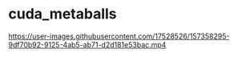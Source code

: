 # cuda_metaballs

https://user-images.githubusercontent.com/17528526/157358295-9df70b92-9125-4ab5-ab71-d2d181e53bac.mp4

